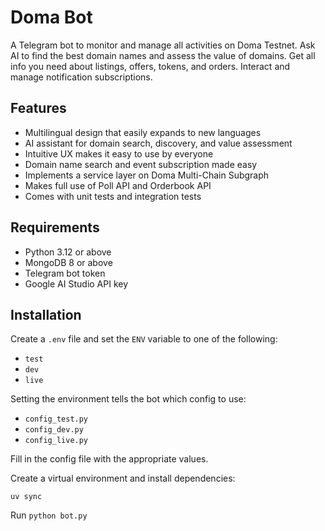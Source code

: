# Doma Bot

A Telegram bot to monitor and manage all activities on Doma Testnet.
Ask AI to find the best domain names and assess the value of domains.
Get all info you need about listings, offers, tokens, and orders.
Interact and manage notification subscriptions.

## Features

- Multilingual design that easily expands to new languages
- AI assistant for domain search, discovery, and value assessment
- Intuitive UX makes it easy to use by everyone
- Domain name search and event subscription made easy
- Implements a service layer on Doma Multi-Chain Subgraph
- Makes full use of Poll API and Orderbook API
- Comes with unit tests and integration tests

## Requirements

- Python 3.12 or above
- MongoDB 8 or above
- Telegram bot token
- Google AI Studio API key

## Installation
Create a `.env` file and set the `ENV` variable to one of the following:
  - `test`
  - `dev`
  - `live`

Setting the environment tells the bot which config to use:
  - `config_test.py`
  - `config_dev.py`
  - `config_live.py`

Fill in the config file with the appropriate values.

Create a virtual environment and install dependencies:

`uv sync`

Run `python bot.py`